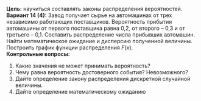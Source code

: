 **Цель:** научиться составлять законы распределения вероятностей.  
**Вариант 14 (4):** Завод получает сырье на автомашинах от трех независимо работающих поставщиков. Вероятность прибытия автомашины от первого поставщика равна 0,2, от второго – 0,3 и от третьего – 0,1. Составить распределение числа прибывших автомашин. Найти математическое ожидание и дисперсию полученной величины. Построить график функции распределения $F(x)$.  
**Контрольные вопросы:**  
1. Какие значения не может принимать вероятность?
2. Чему равна вероятность достоверного события? Невозможного?
3. Дайте определение закону распределения дискретной случайной величины.
4. Дайте определение математическому ожиданию